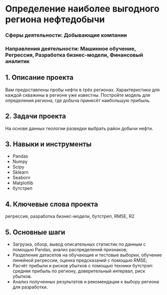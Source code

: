 # Определение наиболее выгодного региона нефтедобычи
### Сферы деятельности: Добывающие компании
### Направления деятельности: Машинное обучение, Регрессия, Разработка бизнес-модели, Финансовый аналитик

## 1. Описание проекта 
Вам предоставлены пробы нефти в трёх регионах. Характеристики для каждой скважины в регионе уже известны. Постройте модель для определения региона, где добыча принесёт наибольшую прибыль. 
  
## 2. Задачи проекта
На основе данных геологии разведки выбрать район добычи нефти.

## 3. Навыки и инструменты
   - Pandas
   - Numpy
   - Scipy
   - Sklearn
   - Seaborn
   - Matplotlib
   - бутстреп

## 4. Ключевые слова проекта
регрессия, разработка бизнес-модели, бутстреп, RMSE, R2
    
## 5. Основные шаги  
   - Загрузка, обзор, вывод описательных статистик по данным с помощью Pandas, анализ распределений признаков;
   - Разделение датасетов на обучающие и тестовые выборки, обучение линейной регрессии, оценка предсказаний с помощью RMSE;
   - Расчёт прибыли и рисков убытков с помощью техники бутстрэп: средняя прибыль по региону, доверительный интервал, риск убытков. 
   - Анализ полученных результатов и рекомендации к выбору региона для разработки.

